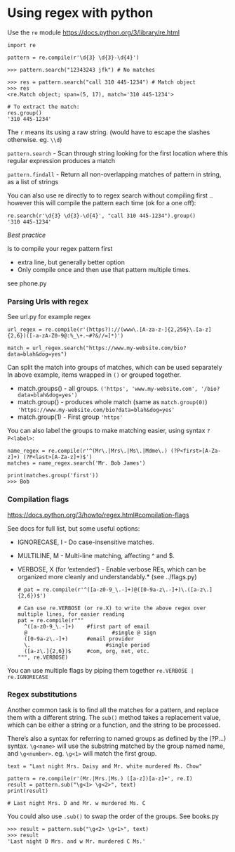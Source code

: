 # Using regex with python

Use the `re` module https://docs.python.org/3/library/re.html

```
import re

pattern = re.compile(r'\d{3} \d{3}-\d{4}')

>>> pattern.search("12343243 jfk") # No matches

>>> res = pattern.search("call 310 445-1234") # Match object
>>> res
<re.Match object; span=(5, 17), match='310 445-1234'>

# To extract the match:
res.group()
'310 445-1234'
```

The `r` means its using a raw string. (would have to escape the slashes otherwise. eg. `\\d`)

`pattern.search` -  Scan through string looking for the first location where this regular expression produces a match

`pattern.findall` - Return all non-overlapping matches of pattern in string, as a list of strings

You can also use re directly to to regex search without compiling first .. however this will compile the pattern each time (ok for a one off):
```
re.search(r'\d{3} \d{3}-\d{4}', "call 310 445-1234").group()
'310 445-1234'
```

*Best practice*

Is to compile your regex pattern first
- extra line, but generally better option
- Only compile once and then use that pattern multiple times.

see phone.py

### Parsing Urls with regex
See url.py for example regex

```
url_regex = re.compile(r'(https?)://(www\.[A-za-z-]{2,256}\.[a-z]{2,6})([-a-zA-Z0-9@:%_\+.~#?&//=]*)')

match = url_regex.search("https://www.my-website.com/bio?data=blah&dog=yes")
```

Can split the match into groups of matches, which can be used separately
In above example, items wrapped in `()` or grouped together.
- match.groups() - all groups.
  `('https', 'www.my-website.com', '/bio?data=blah&dog=yes')`
- match.group() - produces whole match (same as `match.group(0)`)
  `'https://www.my-website.com/bio?data=blah&dog=yes'`
- match.group(1) - First group
  `'https'`

You can also label the groups to make matching easier, using syntax `?P<label>`:
```
name_regex = re.compile(r'^(Mr\.|Mrs\.|Ms\.|Mdme\.) (?P<first>[A-Za-z]+) (?P<last>[A-Za-z]+)$')
matches = name_regex.search('Mr. Bob James')

print(matches.group('first'))
>>> Bob
```

### Compilation flags
https://docs.python.org/3/howto/regex.html#compilation-flags

See docs for full list, but some useful options:

- IGNORECASE, I - Do case-insensitive matches.

- MULTILINE, M - Multi-line matching, affecting ^ and $.

- VERBOSE, X (for ‘extended’) - Enable verbose REs, which can be organized more cleanly and understandably.* (see ../flags.py)
  ```
  # pat = re.compile(r'^([a-z0-9_\.-]+)@([0-9a-z\.-]+)\.([a-z\.]{2,6})$')

  # Can use re.VERBOSE (or re.X) to write the above regex over multiple lines, for easier reading
  pat = re.compile(r"""
  	^([a-z0-9_\.-]+)	#first part of email
  	@					        #single @ sign
  	([0-9a-z\.-]+)		#email provider
  	\.					      #single period
  	([a-z\.]{2,6})$		#com, org, net, etc.
  """, re.VERBOSE)
  ```
You can use multiple flags by piping them together `re.VERBOSE | re.IGNORECASE`

### Regex substitutions
Another common task is to find all the matches for a pattern, and replace them with a different string. The `sub()` method takes a replacement value, which can be either a string or a function, and the string to be processed.

There’s also a syntax for referring to named groups as defined by the (?P<name>...) syntax. `\g<name>` will use the substring matched by the group named name, and `\g<number>`. eg. `\g<1>` will match the first group.

```
text = "Last night Mrs. Daisy and Mr. white murdered Ms. Chow"

pattern = re.compile(r'(Mr.|Mrs.|Ms.) ([a-z])[a-z]+', re.I)
result = pattern.sub("\g<1> \g<2>", text)
print(result)

# Last night Mrs. D and Mr. w murdered Ms. C
```

You could also use `.sub()` to swap the order of the groups. See books.py
```
>>> result = pattern.sub("\g<2> \g<1>", text)
>>> result
'Last night D Mrs. and w Mr. murdered C Ms.'
```
